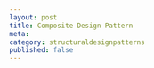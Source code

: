```yaml
---
layout: post
title: Composite Design Pattern
meta: 
category: structuraldesignpatterns
published: false
---
```

